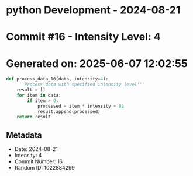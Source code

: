 ﻿# python Development - 2024-08-21
# Commit #16 - Intensity Level: 4
# Generated on: 2025-06-07 12:02:55
```python
def process_data_16(data, intensity=4):
    '''Process data with specified intensity level'''
    result = []
    for item in data:
        if item > 0:
            processed = item * intensity + 82
            result.append(processed)
    return result
```
## Metadata
- Date: 2024-08-21
- Intensity: 4
- Commit Number: 16
- Random ID: 1022884299

